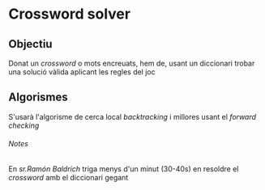 # Crossword solver
## Objectiu
Donat un *crossword* o mots encreuats, hem de, usant un diccionari trobar una solució vàlida aplicant les regles del joc
## Algorismes
S'usarà l'algorisme de cerca local *backtracking* i millores usant el *forward checking*
###### Notes
En *sr.Ramón Baldrich* triga menys d'un minut (30-40s) en resoldre el *crossword* amb el diccionari gegant
